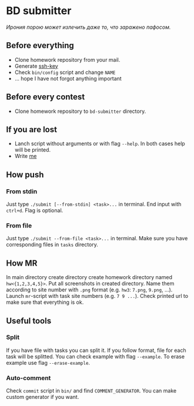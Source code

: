 # BD submitter
_Ирония порою может излечить даже то, что заражено пафосом._

## Before everything
- Clone homework repository from your mail. 
- Generate [ssh-key](https://gitlab2.atp-fivt.org/-/profile/keys)
- Check `bin/config` script and change `NAME`
- ... hope I have not forgot anything important

## Before every contest
- Clone homework repository to `bd-submitter` directory.

## If you are lost
- Lanch script without arguments or with flag `--help`. In both cases help will be printed.
- Write [me](https://t.me/BorONE)

## How push
### From stdin
Just type `./submit [--from-stdin] <task>...` in terminal.
End input with `ctrl+d`. Flag is optional.

### From file
Just type `./submit --from-file <task>...` in terminal.
Make sure you have corresponding files in `tasks` directory.

## How MR
In main directory create directory create homework directory named `hw<{1,2,3,4,5}>`.
Put all screenshots in created directory. Name them according to site number with `.png` format
(e.g. `hw3`: `7.png`, `9.png`, ...).
Launch `mr`-script with task site numbers (e.g. `7 9 ...`).
Check printed url to make sure that everything is ok.

## Useful tools
### Split
If you have file with tasks you can split it.
If you follow format, file for each task will be splitted.
You can check example with flag `--example`.
To erase example use flag `--erase-example`.

### Auto-comment
Check `commit` script in `bin/` and find `COMMENT_GENERATOR`.
You can make custom generator if you want.

